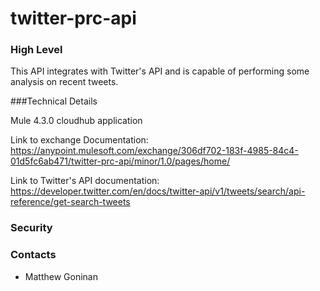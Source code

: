 # twitter-prc-api

### High Level

This API integrates with Twitter's API and is capable of performing some analysis on recent tweets.

###Technical Details

Mule 4.3.0 cloudhub application

Link to exchange Documentation: https://anypoint.mulesoft.com/exchange/306df702-183f-4985-84c4-01d5fc6ab471/twitter-prc-api/minor/1.0/pages/home/

Link to Twitter's API documentation: https://developer.twitter.com/en/docs/twitter-api/v1/tweets/search/api-reference/get-search-tweets

### Security


### Contacts

- Matthew Goninan